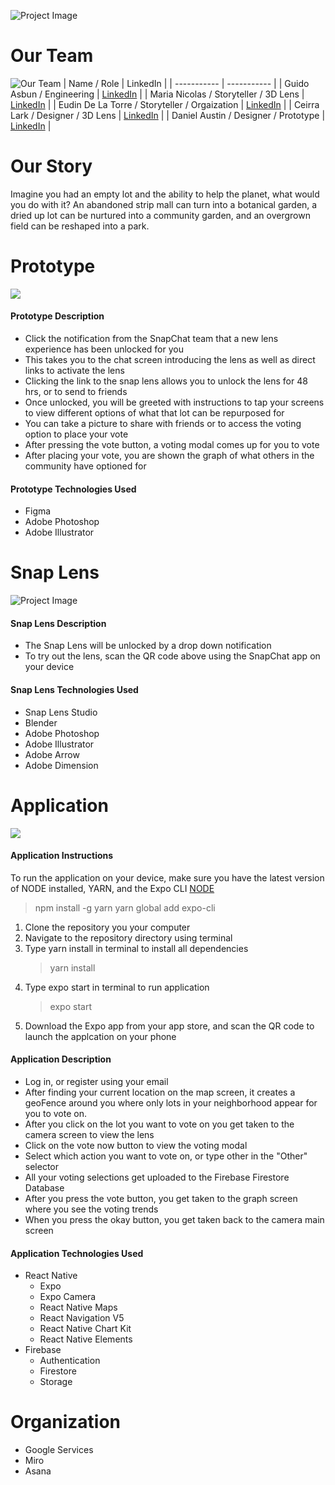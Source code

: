![Project Image](https://snap-academy-final.s3.amazonaws.com/dreamGreen2.png)

# Our Team

![Our Team](https://snap-academy-final.s3.amazonaws.com/ourTeam.png)
| Name / Role | LinkedIn |
| ----------- | ----------- |
| Guido Asbun / Engineering | [LinkedIn](https://www.youtube.com/watch?v=dQw4w9WgXcQ) |
| Maria Nicolas / Storyteller / 3D Lens | [LinkedIn](https://www.linkedin.com/in/mariaxnicolas/) |
| Eudin De La Torre / Storyteller / Orgaization | [LinkedIn](https://www.linkedin.com/in/eudin/) |
| Ceirra Lark / Designer / 3D Lens | [LinkedIn](https://www.linkedin.com/in/ceirra-l-85382538/) |
| Daniel Austin / Designer / Prototype | [LinkedIn](https://www.linkedin.com/in/imdanielaustin/) |

# Our Story

Imagine you had an empty lot and the ability to help the planet, what would you do with it? An abandoned strip mall can turn into a botanical garden, a dried up lot can be nurtured into a community garden, and an overgrown field can be reshaped into a park.

# Prototype


<img src="Assets/readme/prototype.gif">


#### Prototype Description

- Click the notification from the SnapChat team that a new lens experience has been unlocked for you
- This takes you to the chat screen introducing the lens as well as direct links to activate the lens
- Clicking the link to the snap lens allows you to unlock the lens for 48 hrs, or to send to friends
- Once unlocked, you will be greeted with instructions to tap your screens to view different options of what that lot can be repurposed for
- You can take a picture to share with friends or to access the voting option to place your vote
- After pressing the vote button, a voting modal comes up for you to vote
- After placing your vote, you are shown the graph of what others in the community have optioned for

#### Prototype Technologies Used

- Figma
- Adobe Photoshop
- Adobe Illustrator

# Snap Lens

![Project Image](https://snap-academy-final.s3.amazonaws.com/Screen+Shot+2021-08-12+at+11.49.46+AM.png)


#### Snap Lens Description

- The Snap Lens will be unlocked by a drop down notification
- To try out the lens, scan the QR code above using the SnapChat app on your device

#### Snap Lens Technologies Used

- Snap Lens Studio
- Blender
- Adobe Photoshop
- Adobe Illustrator
- Adobe Arrow
- Adobe Dimension

# Application


<img src="Assets/readme/functionalDemo.gif">


#### Application Instructions

To run the application on your device, make sure you have the latest version of NODE installed, YARN, and the Expo CLI
[NODE]("https://nodejs.org/en/")

> npm install -g yarn
> yarn global add expo-cli

1. Clone the repository you your computer
2. Navigate to the repository directory using terminal
3. Type yarn install in terminal to install all dependencies
   > yarn install
4. Type expo start in terminal to run application
   > expo start
5. Download the Expo app from your app store, and scan the QR code to launch the applcation on your phone

#### Application Description

- Log in, or register using your email
- After finding your current location on the map screen, it creates a geoFence around you where only lots in your neighborhood appear for you to vote on.
- After you click on the lot you want to vote on you get taken to the camera screen to view the lens
- Click on the vote now button to view the voting modal
- Select which action you want to vote on, or type other in the "Other" selector
- All your voting selections get uploaded to the Firebase Firestore Database
- After you press the vote button, you get taken to the graph screen where you see the voting trends
- When you press the okay button, you get taken back to the camera main screen

#### Application Technologies Used

- React Native
  - Expo
  - Expo Camera
  - React Native Maps
  - React Navigation V5
  - React Native Chart Kit
  - React Native Elements
- Firebase
  - Authentication
  - Firestore
  - Storage

# Organization

- Google Services
- Miro
- Asana
